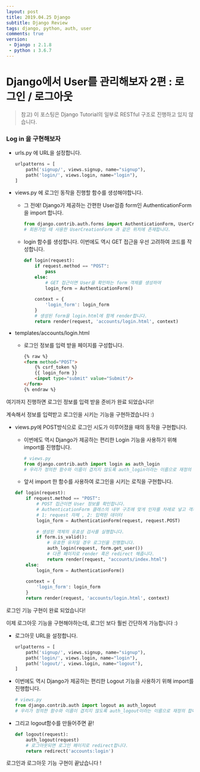 ```yaml
---
layout: post
title: 2019.04.25 Django
subtitle: Django Review
tags: django, python, auth, user
comments: true
version:
 - Django : 2.1.8
 - python : 3.6.7
---
```


# Django에서 User를 관리해보자 2편 : 로그인 / 로그아웃

>참고) 이 포스팅은 Django Tutorial의 일부로 RESTful 구조로 진행하고 있지 않습니다.



### Log in 을 구현해보자

- urls.py 에 URL을 설정합니다.

  ```python
  urlpatterns = [
      path('signup/', views.signup, name="signup"),
      path('login/', views.login, name="login"),
  ]
  ```

- views.py 에 로그인 동작을 진행할 함수를 생성해야합니다.

  - 그 전에! Django가 제공하는 간편한 User검증 form인 AuthenticationForm을 import 합니다.

    ```python
    from django.contrib.auth.forms import AuthenticationForm, UserCreationForm
    # 회원가입 때 사용한 UserCreationForm 과 같은 위치에 존재합니다.
    ```

  - login 함수를 생성합니다. 이번에도 역시 GET 접근을 우선 고려하여 코드를 작성합니다.

    ```python
    def login(request):
        if request.method == "POST":
            pass
        else:
            # GET 접근이면 User을 확인하는 form 객체를 생성하여 
            login_form = AuthenticationForm()
            
        context = {
            'login_form': login_form
        }
        # 생성된 form을 login.html에 함께 render합니다.
        return render(request, 'accounts/login.html', context)
    ```

- templates/accounts/login.html

  - 로그인 정보를 입력 받을 페이지를 구성합니다.

    ```html
    {% raw %}
    <form method="POST">
        {% csrf_token %}
        {{ login_form }}
        <input type="submit" value="Submit"/>
    </form>
    {% endraw %}
    ```



여기까지 진행하면 로그인 정보를 입력 받을 준비가 완료 되었습니다!

계속해서 정보를 입력받고 로그인을 시키는 기능을 구현하겠습니다 :)



- views.py에 POST방식으로 로그인 시도가 이루어졌을 때의 동작을 구현합니다.

  - 이번에도 역시 Django가 제공하는 편리한 Login 기능을 사용하기 위해 import를 진행합니다.

    ```python
    # views.py
    from django.contrib.auth import login as auth_login
    # 우리가 정의한 함수와 이름이 겹치지 않도록 auth_login이라는 이름으로 재정의 합니다.
    ```

  - 앞서 import 한 함수를 사용하여 로그인을 시키는 로직을 구현합니다.

  ```python
  def login(request):
      if request.method == "POST":
          # POST 접근이면 User 정보를 확인합니다.
          # AuthenticationForm 클래스의 내부 구조에 맞게 인자를 차례로 넣고 객체를 생성합니다.
          # 1: request 자체 , 2: 입력된 데이터
          login_form = AuthenticationForm(request, request.POST)
          
          # 생성된 객체의 유효성 검사를 실행합니다.
          if form.is_valid():
              # 유효한 유저일 경우 로그인을 진행합니다.
              auth_login(request, form.get_user())
              # 다른 페이지로 render 혹은 redirect 해줍니다.
              return render(request, "accounts/index.html")
      else:
          login_form = AuthenticationForm()
          
      context = {
          'login_form': login_form
      }
      return render(request, 'accounts/login.html', context)
  ```

  

로그인 기능 구현이 완료 되었습니다!

이제 로그아웃 기능을 구현해야하는데, 로그인 보다 훨씬 간단하게 가능합니다 :)

- 로그아웃 URL을 설정합니다.

  ```python
  urlpatterns = [
      path('signup/', views.signup, name="signup"),
      path('login/', views.login, name="login"),
      path('logout/', views.login, name="logout"),
  ]
  ```

- 이번에도 역시 Django가 제공하는 편리한 Logout 기능을 사용하기 위해 import를 진행합니다.

  ```python
  # views.py
  from django.contrib.auth import logout as auth_logout
  # 우리가 정의한 함수와 이름이 겹치지 않도록 auth_logout이라는 이름으로 재정의 합니다.
  ```

- 그리고 logout함수를 만들어주면 끝!

  ```python
  def logout(request):
      auth_logout(request)
      # 로그아웃되면 로그인 페이지로 redirect합니다.
      return redirect('accounts:login')
  ```

  

로그인과 로그아웃 기능 구현이 끝났습니다 !